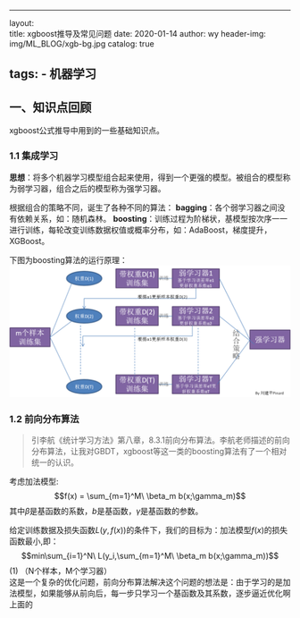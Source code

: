 <head>
    <script src="https://cdn.mathjax.org/mathjax/latest/MathJax.js?config=TeX-AMS-MML_HTMLorMML" type="text/javascript"></script>
    <script type="text/x-mathjax-config">
        MathJax.Hub.Config({
            tex2jax: {
            skipTags: ['script', 'noscript', 'style', 'textarea', 'pre'],
            inlineMath: [['$','$']]
            }
        });
    </script>
</head>

---
layout:     
title:      xgboost推导及常见问题
date:       2020-01-14
author:     wy
header-img: img/ML_BLOG/xgb-bg.jpg
catalog: true

tags:
    - 机器学习
---


## 一、知识点回顾
xgboost公式推导中用到的一些基础知识点。

### 1.1 集成学习
 **思想**：将多个机器学习模型组合起来使用，得到一个更强的模型。被组合的模型称为弱学习器，组合之后的模型称为强学习器。

 根据组合的策略不同，诞生了各种不同的算法：
     **bagging**：各个弱学习器之间没有依赖关系，如：随机森林。
     **boosting**：训练过程为阶梯状，基模型按次序一一进行训练，每轮改变训练数据权值或概率分布，如：AdaBoost，梯度提升，XGBoost。

下图为boosting算法的运行原理：
![](/img/ML_BLOG/XGB_1.png)
### 1.2 前向分布算法
> 引李航《统计学习方法》第八章，8.3.1前向分布算法。李航老师描述的前向分布算法，让我对GBDT，xgboost等这一类的boosting算法有了一个相对统一的认识。

考虑加法模型:
$$f(x) = \sum_{m=1}^M\ \beta_m b(x;\gamma_m)$$
其中$\beta$是基函数的系数，$b$是基函数，$\gamma$是基函数的参数。  

给定训练数据及损失函数$L(y,f(x))$的条件下，我们的目标为：加法模型$f(x)$的损失函数最小,即：
$$min\sum_{i=1}^N\ L(y_i,\sum_{m=1}^M\ \beta_m b(x;\gamma_m))$$  (1)
（N个样本，M个学习器）   
这是一个复杂的优化问题，前向分布算法解决这个问题的想法是：由于学习的是加法模型，如果能够从前向后，每一步只学习一个基函数及其系数，逐步逼近优化啊上面的